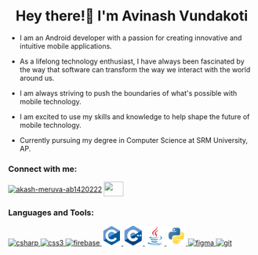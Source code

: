 <h1 align="center">Hey there!👋 I'm Avinash Vundakoti</h1>

- I am an Android developer with a passion for creating innovative and intuitive mobile applications.

- As a lifelong technology enthusiast, I have always been fascinated by the way that software can transform the way we interact with the world around us.

- I am always striving to push the boundaries of what's possible with mobile technology. 

- I am excited to use my skills and knowledge to help shape the future of mobile technology.

- Currently pursuing my degree in Computer Science at SRM University, AP.

<h3 align="left">Connect with me:</h3>
<p align="left">
<a href="https://www.linkedin.com/in/vundakoti-avinash-489b2a249/" target="blank"><img align="center" src="https://raw.githubusercontent.com/rahuldkjain/github-profile-readme-generator/master/src/images/icons/Social/linked-in-alt.svg" alt="akash-meruva-ab1420222" height="30" width="40" /></a>
<a href="https://drive.google.com/file/d/1-7Wxhuc6cAb0LJaIQSEDUYsgH1LfzUMc/view?usp=sharing" target="_blank" rel="noreferrer"><img align="center" src="https://www.vectorlogo.zone/logos/doczsite/doczsite-icon.svg" height="30" width="40" /></a>
</p>


<h3 align="left">Languages and Tools:</h3>
 <a href="https://kotlinlang.org/" target="_blank" rel="noreferrer"> <img src="https://www.vectorlogo.zone/logos/kotlinlang/kotlinlang-icon.svg" alt="csharp" width="40" height="40"/> </a> <a href="https://www.android.com/intl/en_in/" target="_blank" rel="noreferrer"> <img src="https://www.vectorlogo.zone/logos/android/android-icon.svg" alt="css3" width="40" height="40"/> </a> <a href="https://firebase.google.com/" target="_blank" rel="noreferrer"> <img src="https://www.vectorlogo.zone/logos/firebase/firebase-icon.svg" alt="firebase" width="40" height="40"/> </a>
 <a href="https://www.cprogramming.com/" target="_blank" rel="noreferrer"> <img src="https://raw.githubusercontent.com/devicons/devicon/master/icons/c/c-original.svg" alt="c" width="40" height="40"/> </a> <a href="https://www.w3schools.com/cpp/" target="_blank" rel="noreferrer"> <img src="https://raw.githubusercontent.com/devicons/devicon/master/icons/cplusplus/cplusplus-original.svg" alt="cplusplus" width="40" height="40"/> </a>  <a href="https://www.java.com" target="_blank" rel="noreferrer"> <img src="https://raw.githubusercontent.com/devicons/devicon/master/icons/java/java-original.svg" alt="java" width="40" height="40"/> </a>  <a href="https://www.python.org" target="_blank" rel="noreferrer"> <img src="https://raw.githubusercontent.com/devicons/devicon/master/icons/python/python-original.svg" alt="python" width="40" height="40"/> <a href="https://www.figma.com/" target="_blank" rel="noreferrer"> <img src="https://www.vectorlogo.zone/logos/figma/figma-icon.svg" alt="figma" width="40" height="40"/> </a> <a href="https://git-scm.com/" target="_blank" rel="noreferrer"> <img src="https://www.vectorlogo.zone/logos/git-scm/git-scm-icon.svg" alt="git" width="40" height="40"/> </a>  </p>
